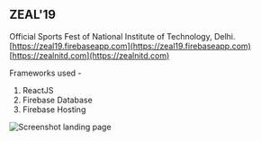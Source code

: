 ## ZEAL'19
Official Sports Fest of National Institute of Technology, Delhi.
[https://zeal19.firebaseapp.com](https://zeal19.firebaseapp.com)
[https://zealnitd.com](https://zealnitd.com)

Frameworks  used -
1.  ReactJS
2.  Firebase Database
3.  Firebase Hosting

![Screenshot landing page](https://raw.githubusercontent.com/dSecret/zeal19/master/Screenshot_2019-03-26%20Zeal'19.jpg)
